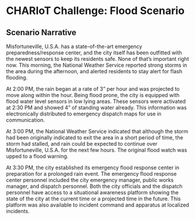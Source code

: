 # CHARIoT Challenge: Flood Scenario

## Scenario Narrative

Misfortuneville, U.S.A. has a state-of-the-art emergency preparedness/response center, and the city itself has been outfitted with the newest sensors to keep its residents safe. None of that’s important right now. This morning, the National Weather Service reported strong storms in the area during the afternoon, and alerted residents to stay alert for flash flooding.

At 2:00 PM, the rain began at a rate of 3” per hour and was projected to move along within the hour. Being flood prone, the city is equipped with flood water level sensors in low lying areas. These sensors were activated at 2:30 PM and showed 4” of standing water already. This information was electronically distributed to emergency dispatch maps for use in communication.

At 3:00 PM, the National Weather Service indicated that although the storm had been originally indicated to exit the area in a short period of time, the storm had stalled, and rain could be expected to continue over Misfortuneville, U.S.A. for the next few hours. The original flood watch was upped to a flood warning.

At 3:30 PM, the city established its emergency flood response center in preparation for a prolonged rain event. The emergency flood response center personnel included the city emergency manager, public works manager, and dispatch personnel. Both the city officials and the dispatch personnel have access to a situational awareness platform showing the state of the city at the current time or a projected time in the future. This platform was also available to incident command and apparatus at localized incidents.